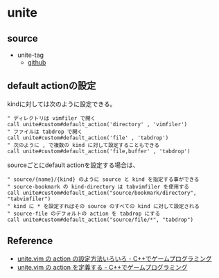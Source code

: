 # unite

## source
* unite-tag
    * [github](https://github.com/tsukkee/unite-tag)

## default actionの設定

kindに対しては次のように設定できる。

```vim
" ディレクトリは vimfiler で開く
call unite#custom#default_action('directory' , 'vimfiler')
" ファイルは tabdrop で開く
call unite#custom#default_action('file' , 'tabdrop')
" 次のように , で複数の kind に対して設定することもできる
call unite#custom#default_action('file,buffer' , 'tabdrop')
```

sourceごとにdefault actionを設定する場合は、

```vim
" source/{name}/{kind} のように source と kind を指定する事ができる
" source-bookmark の kind-directory は tabvimfiler を使用する
call unite#custom#default_action("source/bookmark/directory", "tabvimfiler")
" kind に * を設定すればその source のすべての kind に対して設定される
" source-file のデフォルトの action を tabdrop にする
call unite#custom#default_action("source/file/*", "tabdrop")
```


## Reference
* [unite.vim の action の設定方法いろいろ - C++でゲームプログラミング](http://d.hatena.ne.jp/osyo-manga/20131006/1381065976)
* [unite.vim の action を定義する - C++でゲームプログラミング](http://d.hatena.ne.jp/osyo-manga/20131028/1382963891)

